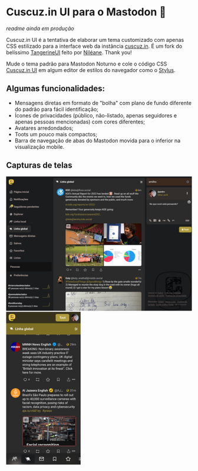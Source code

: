 # Cuscuz.in UI para o Mastodon 🐘
*readme ainda em produção*

Cuscuz.in UI é a tentativa de elaborar um tema customizado com apenas CSS estilizado para a interface web da instância [cuscuz.in](https://cuscuz.in).
É um fork do belíssimo [TangerineUI](https://github.com/nileane/TangerineUI-for-Mastodon) feito por [Niléane](https://nileane.fr/@nileane). Thank you! 

Mude o tema padrão para Mastodon Noturno e cole o código CSS [Cuscuz.in UI](https://github.com/thargonion/Cuscuz.in-UI-Mastodon/blob/main/CuscuzinUI-single-column.css) em algum editor de estilos do navegador como o [Stylus](https://addons.mozilla.org/pt-PT/firefox/addon/styl-us/).

## Algumas funcionalidades:

- Mensagens diretas em formato de "bolha" com plano de fundo diferente do padrão para fácil identificação; 
- Ícones de privacidades (público, não-listado, apenas seguidores e apenas pessoas mencionadas) com cores diferentes;
- Avatares arredondados;
- Toots um pouco mais compactos;
- Barra de navegação de abas do Mastodon movida para o inferior na visualização mobile.  
## Capturas de telas
![Captura de tela de um perfil no modo desktop](https://github.com/thargonion/Cuscuz.in-UI-Mastodon/blob/main/screenshots/global-desktop.png)
<img src="https://github.com/thargonion/Cuscuz.in-UI-Mastodon/blob/main/screenshots/global-mobile.png" width=40%>
